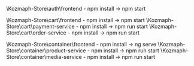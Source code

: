 \Kozmaph-Store\auth\frontend - npm install -> npm start

\Kozmaph-Store\cart\frontend - npm install -> npm start
\Kozmaph-Store\cart\payment-service - npm install -> npm run start
\Kozmaph-Store\cart\order-service - npm install -> npm run start

\Kozmaph-Store\container\frontend - npm install -> ng serve
\Kozmaph-Store\container\product-service - npm install -> npm run start
\Kozmaph-Store\container\media-service - npm install -> npm run start
